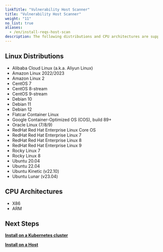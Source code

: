 ```yaml
---
linkTitle: "Vulnerability Host Scanner"
title: "Vulnerability Host Scanner"
weight: "11"
no_list: true
aliases:
  - /en/install-reqs-host-scan
description: The following distributions and CPU architectures are supported for installing the Sysdig Secure host scanner. 
---
```


## Linux Distributions

- Alibaba Cloud Linux (a.k.a. Aliyun Linux)
- Amazon Linux 2022/2023 
- Amazon Linux 2
- CentOS 7
- CentOS 8-stream
- CentOS 9-stream
- Debian 10
- Debian 11
- Debian 12
- Flatcar Container Linux
- Google Container-Optimized OS (COS), build 89+
- Oracle Linux (7/8/9)
- RedHat Red Hat Enterprise Linux Core OS
- RedHat Red Hat Enterprise Linux 7
- RedHat Red Hat Enterprise Linux 8
- RedHat Red Hat Enterprise Linux 9
- Rocky Linux 7
- Rocky Linux 8
- Ubuntu 20.04
- Ubuntu 22.04
- Ubuntu Kinetic (v22.10)
- Ubuntu Lunar (v23.04)

## CPU Architectures 

- X86
- ARM

## Next Steps

[**Install on a Kubernetes cluster**](/en/install-kubernetes-secure)

[**Install on a Host**](/en/install-hosts-secure/)
